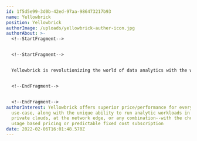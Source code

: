 ```yaml
---
id: 1f5d5e99-3d0b-42ed-97aa-986473217b93
name: Yellowbrick
position: Yellowbrick
authorImage: /uploads/yellowbrick-auther-icon.jpg
authorAbout: >-
  <!--StartFragment-->


  <!--StartFragment-->


  Yellowbrick is revolutionizing the world of data analytics with the world’s most flexible cloud native data warehouse. Organizations of all sizes rely on Yellowbrick to get answers to their hardest business questions, power their decision-making, and get real-time insights at a fraction of the cost of alternatives. 


  <!--EndFragment-->


  <!--EndFragment-->
authorInterest: Yellowbrick offers superior price/performance for every business
  use-case, along with the unique ability to run analytic workloads in public or
  private clouds, at the network edge, or any combination--with the choice of
  usage based pricing or predictable fixed cost subscription
date: 2022-02-06T16:01:48.570Z
---
```

